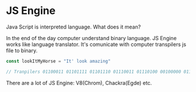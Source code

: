 # JS Engine 

Java Script is interpreted language. What does it mean? 

In the end of the day computer understand binary language. JS Engine works like language translator. It's comunicate with computer transpilers js file to binary. 

```js
const lookItMyHorse = "It' look amazing" 

// Tranpilers 01100011 01101111 01101110 01110011 01110100 00100000 01101100 01101111 01101111 01101011 01001001 01110100 01001101 01111001 01001000 01101111 01110010 01110011 01100101 00100000 00111101 00100000 00100010 01001001 01110100 00100111 00100000 01101100 01101111 01101111 01101011 00100000 01100001 01101101 01100001 01111010 01101001 01101110 01100111 00100010 00100000
```

There are a lot of JS Engine: V8(Chrom), Chackra(Egde) etc. 